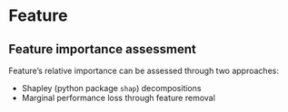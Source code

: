 # Feature

## Feature importance assessment
Feature’s relative importance can be assessed through two approaches:
- Shapley (python package `shap`) decompositions
- Marginal performance loss through feature removal
